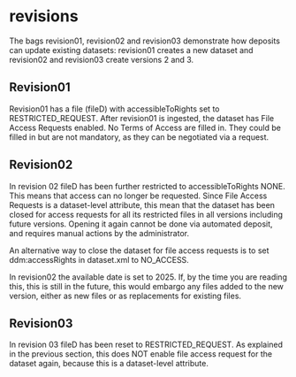 revisions
=========

The bags revision01, revision02 and revision03 demonstrate how deposits can update existing datasets: revision01 creates a new
dataset and revision02 and revision03 create versions 2 and 3.

Revision01
----------
Revision01 has a file (fileD) with accessibleToRights set to RESTRICTED_REQUEST. After revision01 is ingested, the
dataset has File Access Requests enabled. No Terms of Access are filled in. They could be filled in but are
not mandatory, as they can be negotiated via a request.

Revision02
----------
In revision 02 fileD has been further restricted to accessibleToRights NONE. This means that access can no longer be
requested. Since File Access Requests is a dataset-level attribute, this mean that the dataset has been closed for
access requests for all its restricted files in all versions including future versions. Opening it again cannot be
done via automated deposit, and requires manual actions by the administrator.

An alternative way to close the dataset for file access requests is to set ddm:accessRights in dataset.xml to NO_ACCESS. 

In revision02 the available date is set to 2025. If, by the time you are reading this, this is still in the future, this would
embargo any files added to the new version, either as new files or as replacements for existing files.

Revision03
----------
In revision 03 fileD has been reset to RESTRICTED_REQUEST. As explained in the previous section, this does 
NOT enable file access request for the dataset again, because this is a dataset-level attribute.
